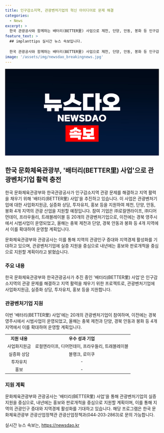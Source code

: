 ```yaml
---
title: 인구감소지역, 관광벤처기업의 혁신 아이디어로 문제 해결
categories:
  - News
excerpt: >
  한국 관광공사와 함께하는 배터리(BETTER里) 사업으로 제천, 단양, 안동, 봉화 등 인구감소지역의 관광 문제를 혁신적인 아이디어로 해결한다. 이 사업은 20개의 관광벤처기업에 사업화지원금, 실증화 상담, 투자유치, 홍보 등 협업을 지원하며 지난해 영주시에서의 성과를 이어가고 있다. 재난관리본부는 여행용 이동 솔루션 로이쿠와 블랭크 등이 성과를 거두며 올해에는 충북과 경북에서 20개 기업을 운영하고 있다. 또한, 문체부와 관광공사는 관광벤처기업에 사업화 지원금과 더불어 실증화를 위한 상담, 투자유치, 홍보 등을 적극 지원할 계획이며, 참신한 아이디어로 지역경제 활성화에 기여할 것으로 기대된다.
feature_text: >
  ## implanttips 실시간 뉴스 속보입니다.

  한국 관광공사와 함께하는 배터리(BETTER里) 사업으로 제천, 단양, 안동, 봉화 등 인구감소지역의 관광 문제를 혁신적인 아이디어로 해결한다. 이 사업은 20개의 관광벤처기업에 사업화지원금, 실증화 상담, 투자유치, 홍보 등 협업을 지원하며 지난해 영주시에서의 성과를 이어가고 있다. 재난관리본부는 여행용 이동 솔루션 로이쿠와 블랭크 등이 성과를 거두며 올해에는 충북과 경북에서 20개 기업을 운영하고 있다. 또한, 문체부와 관광공사는 관광벤처기업에 사업화 지원금과 더불어 실증화를 위한 상담, 투자유치, 홍보 등을 적극 지원할 계획이며, 참신한 아이디어로 지역경제 활성화에 기여할 것으로 기대된다.
image: '/assets/img/newsdao_breakingnews.jpg'
---
```


<p><img src="/assets/img/newsdao_breakingnews.jpg" alt="implanttips 속보" /></p>

<h2 data-ke-size="size26">한국 문화체육관광부, '배터리(BETTER里) 사업'으로 관광벤처기업 활력 충전</h2>

<p>한국 문화체육관광부와 한국관광공사가 인구감소지역 관광 문제를 해결하고 지역 활력을 채우기 위해 '배터리(BETTER里) 사업'을 추진하고 있습니다. 이 사업은 관광벤처기업에 대한 사업화지원금, 실증화 상담, 투자유치, 홍보 등을 지원하여 제천, 단양, 안동, 봉화 4개 지역의 관광 산업을 지원할 예정입니다. 참여 기업은 ㈜로컬앤라이프, ㈜디어먼데이, 프라우들리, 트래블레이블 등 20개의 관광벤처기업으로, 이전에는 경북 영주시에서 시범사업이 운영되었고, 올해는 충북 제천과 단양, 경북 안동과 봉화 등 4개 지역에서 이를 확대하여 운영할 계획입니다.</p>

<p data-ke-size="size16">문화체육관광부와 관광공사는 이를 통해 지역의 관광인구 증대와 지역경제 활성화를 기대하고 있으며, 관광벤처기업에 실증 지원을 중심으로 내년에는 홍보와 판로개척을 중심으로 지원할 계획이라고 밝혔습니다.</p>

<h3 data-ke-size="size24">주요 내용</h3>

<p>한국 문화체육관광부와 한국관광공사가 추진 중인 '배터리(BETTER里) 사업'은 인구감소지역의 관광 문제를 해결하고 지역 활력을 채우기 위한 프로젝트로, 관광벤처기업에 사업화지원금, 실증화 상담, 투자유치, 홍보 등을 지원합니다.</p>

<h3 data-ke-size="size24">관광벤처기업 지원</h3>

<p>이번 '배터리(BETTER里) 사업'에는 20개의 관광벤처기업이 참여하며, 이전에는 경북 영주시에서 시범사업이 운영되었고, 올해는 충북 제천과 단양, 경북 안동과 봉화 등 4개 지역에서 이를 확대하여 운영할 계획입니다.</p>

<table>
  <tr>
    <td style="text-align: center; height: 17px;"><b>지원 내용</b></td>
    <td style="text-align: center; height: 17px;"><b>우수 성과 기업</b></td>
  </tr>
  <tr>
    <td style="text-align: center; height: 17px;">사업화지원금</td>
    <td style="text-align: center; height: 17px;">로컬앤라이프, 디어먼데이, 프라우들리, 트래블레이블</td>
  </tr>
  <tr>
    <td style="text-align: center; height: 17px;">실증화 상담</td>
    <td style="text-align: center; height: 17px;">블랭크, 로이쿠</td>
  </tr>
  <tr>
    <td style="text-align: center; height: 17px;">투자유치</td>
    <td style="text-align: center; height: 17px;">- </td>
  </tr>
  <tr>
    <td style="text-align: center; height: 17px;">홍보</td>
    <td style="text-align: center; height: 17px;">- </td>
  </tr>
</table>

<h3 data-ke-size="size24">지원 계획</h3>

<p>문화체육관광부와 관광공사는 '배터리(BETTER里) 사업'을 통해 관광벤처기업의 실증 지원을 중심으로, 내년에는 홍보와 판로개척을 중심으로 지원할 계획이며, 이를 통해 지역의 관광인구 증대와 지역경제 활성화를 기대하고 있습니다. 해당 프로그램은 한국 문화체육관광부 관광산업정책관 관광산업정책과(044-203-2863)로 문의 가능합니다.</p>
실시간 뉴스 속보는, <a href="https://newsdao.kr" rel="dofollow">https://newsdao.kr</a>



